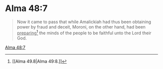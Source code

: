 # Alma 48:7

> Now it came to pass that while Amalickiah had thus been obtaining power by fraud and deceit, Moroni, on the other hand, had been <u>preparing</u>[^a] the minds of the people to be faithful unto the Lord their God.

[Alma 48:7](https://www.churchofjesuschrist.org/study/scriptures/bofm/alma/48?lang=eng&id=p7#p7)


[^a]: [[Alma 49.8|Alma 49:8.]]
